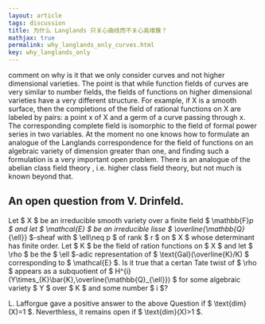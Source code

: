 ```yaml
---
layout: article
tags: discussion
title: 为什么 Langlands 只关心曲线而不关心高维簇？
mathjax: true
permalink: why_langlands_only_curves.html
key: why_langlands_only
---
```

comment on why is it that we only consider curves and not higher dimensional varieties. The point is that while function fields of curves are very similar to number fields, the fields of functions on higher dimensional varieties have a very different structure. For example, if X is a smooth surface, then the completions of the field of rational functions on X are labeled by pairs: a point x of X and a germ of a curve passing through x. The corresponding complete field is isomorphic to the field of formal power series in two variables. At the moment no one knows how to formulate an analogue of the Langlands correspondence for the field of functions on an algebraic variety of dimension greater than one, and finding such a formulation is a very important open problem. There is an analogue of the abelian class field theory , i.e. higher class field theory, but not much is known beyond that.

## An open question from V. Drinfeld. 

Let $ X $ be an irreducible smooth variety over a finite field $ \mathbb{F}_p $ and let $ \mathcal{E} $ be an irreducible lisse $ \overline{\mathbb{Q}_{\ell}} $-sheaf with $ \ell\neq p $ of rank $ r $ on $  X $ whose determinant has finite order. Let $ K $ be the field of ration functions on $ X $ and let $ \rho $ be the $ \ell $-adic representation of $ \text{Gal}(\overline{K}/K) $ corresponding to $ \mathcal{E} $. Is it true that a certan Tate twist of $ \rho $ appears as a subquotient of $ H^{i}(Y\times_{K}\bar{K},\overline{\mathbb{Q}_{\ell}}) $ for some algebraic variety $ Y $ over $ K $ and some number $ i $?


L. Lafforgue gave a positive answer to the above Question if $ \text{dim}(X)=1 $. Neverthless, it remains open if $ \text{dim}(X)>1 $.

